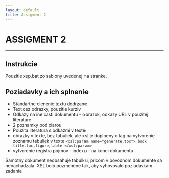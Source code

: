 ```yaml
---
layout: default
title: Assigment 2
---
```


ASSIGMENT 2
============

-------------------     ----------------------------

Instrukcie
---------

Pouzitie xep.bat zo sablony uvedenej na stranke.

Poziadavky a ich splnenie
----------
+ Standartne clenenie textu dodrzane
+ Text cez odrazky, pouzitie kurziv
+ Odkazy na ine casti dokumentu - obrazok, odkazy URL v pouzitej literature
+ 2 poznamky pod ciarou
+ Pouzita literatura s odkazmi v texte
+ obrazky v texte, bez tabuliek, ale xsl je doplneny o tag na vytvorenie zoznamu tabuliek v texte `<xsl:param name="generate.toc">
book      title,toc,figure,table
</xsl:param>` 
+ vytvorenie registra pojmov - indexu - na konci dokumentu

Samotny dokument neobsahuje tabulku, pricom v povodnom dokumente sa nenachadzala. XSL bolo pozmenene tak, aby vyhovovalo poziadavkam zadania